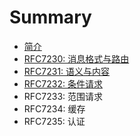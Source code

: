 # Summary

* [简介](README.md)
* [RFC7230: 消息格式与路由](RFC7230/0.Abstract摘要.md)
* [RFC7231: 语义与内容](RFC7231/Abstract摘要.md)
* [RFC7232: 条件请求](RFC7232/Abstract摘要.md)
* RFC7233: 范围请求
* RFC7234: 缓存
* RFC7235: 认证

